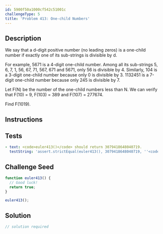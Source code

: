 ```yaml
---
id: 5900f50a1000cf542c51001c
challengeType: 5
title: 'Problem 413: One-child Numbers'
---
```


## Description
<section id='description'>
We say that a d-digit positive number (no leading zeros) is a one-child number if exactly one of its sub-strings is divisible by d.

For example, 5671 is a 4-digit one-child number. Among all its sub-strings 5, 6, 7, 1, 56, 67, 71, 567, 671 and 5671, only 56 is divisible by 4.
Similarly, 104 is a 3-digit one-child number because only 0 is divisible by 3.
1132451 is a 7-digit one-child number because only 245 is divisible by 7.

Let F(N) be the number of the one-child numbers less than N.
We can verify that F(10) = 9, F(103) = 389 and F(107) = 277674.

Find F(1019).
</section>

## Instructions
<section id='instructions'>

</section>

## Tests
<section id='tests'>

```yml
- text: <code>euler413()</code> should return 3079418648040719.
  testString: 'assert.strictEqual(euler413(), 3079418648040719, ''<code>euler413()</code> should return 3079418648040719.'');'

```

</section>

## Challenge Seed
<section id='challengeSeed'>

<div id='js-seed'>

```js
function euler413() {
  // Good luck!
  return true;
}

euler413();
```

</div>



</section>

## Solution
<section id='solution'>

```js
// solution required
```
</section>
